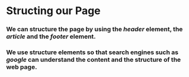 # Structing our Page

### We can structure the page by using the _header_ element, the _article_ and the _footer_ element.

### We use structure elements so that search engines such as _google_ can understand the content and the structure of the web page.
